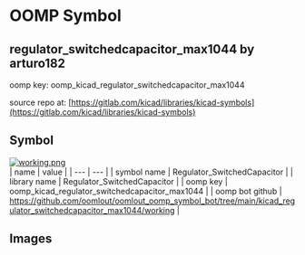 # OOMP Symbol  
## regulator_switchedcapacitor_max1044  by arturo182  
  
oomp key: oomp_kicad_regulator_switchedcapacitor_max1044  
  
source repo at: [https://gitlab.com/kicad/libraries/kicad-symbols](https://gitlab.com/kicad/libraries/kicad-symbols)  
## Symbol  
  
[![working.png](working_600.png)](working.png)  
| name | value | 
| --- | --- | 
| symbol name | Regulator_SwitchedCapacitor | 
| library name | Regulator_SwitchedCapacitor | 
| oomp key | oomp_kicad_regulator_switchedcapacitor_max1044 | 
| oomp bot github | https://github.com/oomlout/oomlout_oomp_symbol_bot/tree/main/kicad_regulator_switchedcapacitor_max1044/working | 
## Images  

